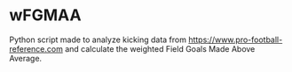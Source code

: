 # wFGMAA
Python script made to analyze kicking data from https://www.pro-football-reference.com and calculate the weighted Field Goals Made Above Average.

